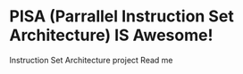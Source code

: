 # PISA (Parrallel Instruction Set Architecture) IS Awesome!
Instruction Set Architecture project
Read me
